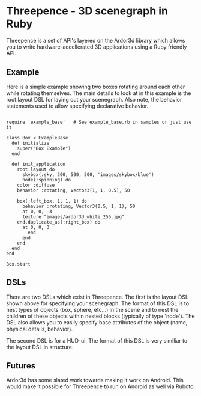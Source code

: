 # Threepence - 3D scenegraph in Ruby

Threepence is a set of API's layered on the Ardor3d library which allows you to write hardware-accellerated 3D applications using a Ruby friendly API.

## Example

Here is a simple example showing two boxes rotating around each other while rotating themselves.  The main details to look at in this example is the root.layout DSL for laying out your scenegraph.  Also note, the behavior statements used to allow specifying declarative behavior.

<pre><code>
require 'example_base'   # See example_base.rb in samples or just use it

class Box &lt; ExampleBase
  def initialize
    super("Box Example")
  end

  def init_application
    root.layout do
      skybox(:sky, 500, 500, 500, 'images/skybox/blue')
      node(:spinning) do
	color :diffuse
	behavior :rotating, Vector3(1, 1, 0.5), 50

	box(:left_box, 1, 1, 1) do
	  behavior :rotating, Vector3(0.5, 1, 1), 50
	  at 0, 0, -3
	  texture "images/ardor3d_white_256.jpg"
	end.duplicate_as(:right_box) do
	  at 0, 0, 3
        end
      end
    end
  end
end

Box.start
</code></pre>

## DSLs

There are two DSLs which exist in Threepence.  The first is the layout DSL shown above for specifying your scenegraph.  The format of this DSL is to nest types of objects (box, sphere, etc...) in the scene and to nest the children of these objects within nested blocks (typically of type 'node').  The DSL also allows you to easily specify base attributes of the object (name, physical details, behavior).

The second DSL is for a HUD-ui.  The format of this DSL is very similiar to the layout DSL in structure.

## Futures

Ardor3d has some slated work towards making it work on Android.  This would make it possible for Threepence to run on Android as well via Ruboto.
